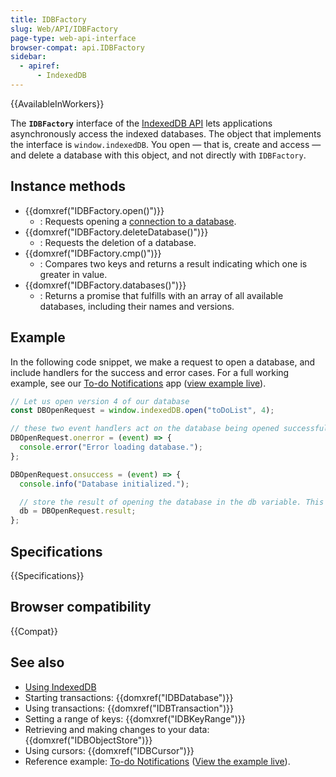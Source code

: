 ```yaml
---
title: IDBFactory
slug: Web/API/IDBFactory
page-type: web-api-interface
browser-compat: api.IDBFactory
sidebar:
  - apiref:
      - IndexedDB
---
```


{{AvailableInWorkers}}

The **`IDBFactory`** interface of the [IndexedDB API](/en-US/docs/Web/API/IndexedDB_API) lets applications asynchronously access the indexed databases. The object that implements the interface is `window.indexedDB`. You open — that is, create and access — and delete a database with this object, and not directly with `IDBFactory`.

## Instance methods

- {{domxref("IDBFactory.open()")}}
  - : Requests opening a [connection to a database](/en-US/docs/Web/API/IndexedDB_API/Basic_Terminology#database_connection).
- {{domxref("IDBFactory.deleteDatabase()")}}
  - : Requests the deletion of a database.
- {{domxref("IDBFactory.cmp()")}}
  - : Compares two keys and returns a result indicating which one is greater in value.
- {{domxref("IDBFactory.databases()")}}
  - : Returns a promise that fulfills with an array of all available databases, including their names and versions.

## Example

In the following code snippet, we make a request to open a database, and include handlers for the success and error cases. For a full working example, see our [To-do Notifications](https://github.com/mdn/dom-examples/tree/main/to-do-notifications) app ([view example live](https://mdn.github.io/dom-examples/to-do-notifications/)).

```js
// Let us open version 4 of our database
const DBOpenRequest = window.indexedDB.open("toDoList", 4);

// these two event handlers act on the database being opened successfully, or not
DBOpenRequest.onerror = (event) => {
  console.error("Error loading database.");
};

DBOpenRequest.onsuccess = (event) => {
  console.info("Database initialized.");

  // store the result of opening the database in the db variable. This is used a lot later on, for opening transactions and suchlike.
  db = DBOpenRequest.result;
};
```

## Specifications

{{Specifications}}

## Browser compatibility

{{Compat}}

## See also

- [Using IndexedDB](/en-US/docs/Web/API/IndexedDB_API/Using_IndexedDB)
- Starting transactions: {{domxref("IDBDatabase")}}
- Using transactions: {{domxref("IDBTransaction")}}
- Setting a range of keys: {{domxref("IDBKeyRange")}}
- Retrieving and making changes to your data: {{domxref("IDBObjectStore")}}
- Using cursors: {{domxref("IDBCursor")}}
- Reference example: [To-do Notifications](https://github.com/mdn/dom-examples/tree/main/to-do-notifications) ([View the example live](https://mdn.github.io/dom-examples/to-do-notifications/)).
